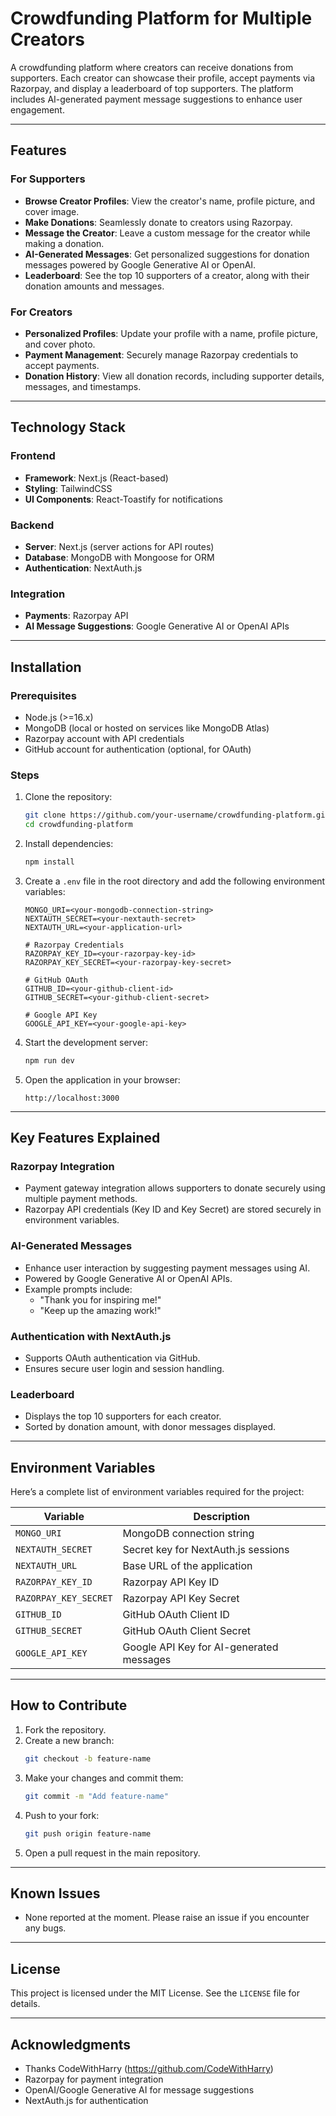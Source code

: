 # Crowdfunding Platform for Multiple Creators

A crowdfunding platform where creators can receive donations from supporters. Each creator can showcase their profile, accept payments via Razorpay, and display a leaderboard of top supporters. The platform includes AI-generated payment message suggestions to enhance user engagement.

---

## Features

### For Supporters
- **Browse Creator Profiles**: View the creator's name, profile picture, and cover image.
- **Make Donations**: Seamlessly donate to creators using Razorpay.
- **Message the Creator**: Leave a custom message for the creator while making a donation.
- **AI-Generated Messages**: Get personalized suggestions for donation messages powered by Google Generative AI or OpenAI.
- **Leaderboard**: See the top 10 supporters of a creator, along with their donation amounts and messages.

### For Creators
- **Personalized Profiles**: Update your profile with a name, profile picture, and cover photo.
- **Payment Management**: Securely manage Razorpay credentials to accept payments.
- **Donation History**: View all donation records, including supporter details, messages, and timestamps.

---

## Technology Stack

### Frontend
- **Framework**: Next.js (React-based)
- **Styling**: TailwindCSS
- **UI Components**: React-Toastify for notifications

### Backend
- **Server**: Next.js (server actions for API routes)
- **Database**: MongoDB with Mongoose for ORM
- **Authentication**: NextAuth.js

### Integration
- **Payments**: Razorpay API
- **AI Message Suggestions**: Google Generative AI or OpenAI APIs

---

## Installation

### Prerequisites
- Node.js (>=16.x)
- MongoDB (local or hosted on services like MongoDB Atlas)
- Razorpay account with API credentials
- GitHub account for authentication (optional, for OAuth)

### Steps

1. Clone the repository:
   ```bash
   git clone https://github.com/your-username/crowdfunding-platform.git
   cd crowdfunding-platform
   ```

2. Install dependencies:
   ```bash
   npm install
   ```

3. Create a `.env` file in the root directory and add the following environment variables:

   ```env
   MONGO_URI=<your-mongodb-connection-string>
   NEXTAUTH_SECRET=<your-nextauth-secret>
   NEXTAUTH_URL=<your-application-url>

   # Razorpay Credentials
   RAZORPAY_KEY_ID=<your-razorpay-key-id>
   RAZORPAY_KEY_SECRET=<your-razorpay-key-secret>

   # GitHub OAuth
   GITHUB_ID=<your-github-client-id>
   GITHUB_SECRET=<your-github-client-secret>

   # Google API Key
   GOOGLE_API_KEY=<your-google-api-key>
   ```

4. Start the development server:
   ```bash
   npm run dev
   ```

5. Open the application in your browser:
   ```
   http://localhost:3000
   ```

---

## Key Features Explained

### Razorpay Integration
- Payment gateway integration allows supporters to donate securely using multiple payment methods.
- Razorpay API credentials (Key ID and Key Secret) are stored securely in environment variables.

### AI-Generated Messages
- Enhance user interaction by suggesting payment messages using AI.
- Powered by Google Generative AI or OpenAI APIs.
- Example prompts include:
  - "Thank you for inspiring me!"
  - "Keep up the amazing work!"

### Authentication with NextAuth.js
- Supports OAuth authentication via GitHub.
- Ensures secure user login and session handling.

### Leaderboard
- Displays the top 10 supporters for each creator.
- Sorted by donation amount, with donor messages displayed.

---

## Environment Variables

Here’s a complete list of environment variables required for the project:

| Variable              | Description                                      |
|-----------------------|--------------------------------------------------|
| `MONGO_URI`           | MongoDB connection string                       |
| `NEXTAUTH_SECRET`     | Secret key for NextAuth.js sessions             |
| `NEXTAUTH_URL`        | Base URL of the application                     |
| `RAZORPAY_KEY_ID`     | Razorpay API Key ID                             |
| `RAZORPAY_KEY_SECRET` | Razorpay API Key Secret                         |
| `GITHUB_ID`           | GitHub OAuth Client ID                          |
| `GITHUB_SECRET`       | GitHub OAuth Client Secret                      |
| `GOOGLE_API_KEY`      | Google API Key for AI-generated messages        |

---

## How to Contribute

1. Fork the repository.
2. Create a new branch:
   ```bash
   git checkout -b feature-name
   ```
3. Make your changes and commit them:
   ```bash
   git commit -m "Add feature-name"
   ```
4. Push to your fork:
   ```bash
   git push origin feature-name
   ```
5. Open a pull request in the main repository.

---

## Known Issues
- None reported at the moment. Please raise an issue if you encounter any bugs.

---

## License
This project is licensed under the MIT License. See the `LICENSE` file for details.

---

## Acknowledgments
- Thanks CodeWithHarry (https://github.com/CodeWithHarry) 
- Razorpay for payment integration
- OpenAI/Google Generative AI for message suggestions
- NextAuth.js for authentication

